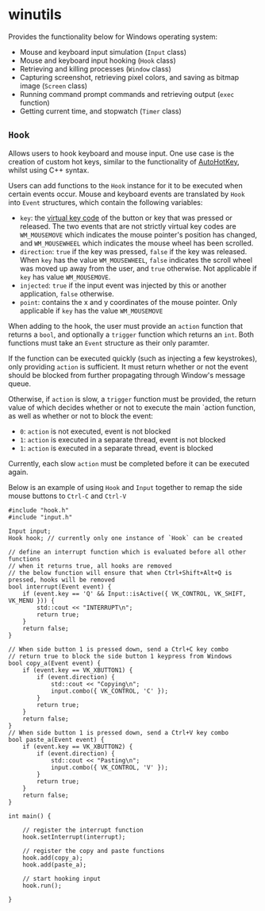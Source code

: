 # winutils

Provides the functionality below for Windows operating system:

- Mouse and keyboard input simulation (`Input` class)
- Mouse and keyboard input hooking (`Hook` class)
- Retrieving and killing processes (`Window` class)
- Capturing screenshot, retrieving pixel colors, and saving as bitmap image (`Screen` class)
- Running command prompt commands and retrieving output (`exec` function)
- Getting current time, and stopwatch (`Timer` class)


## `Hook`

Allows users to hook keyboard and mouse input. One use case is the creation of custom hot keys, similar to the functionality of [AutoHotKey](https://github.com/AutoHotkey/AutoHotkey), whilst using C++ syntax.

Users can add functions to the `Hook` instance for it to be executed when certain events occur. Mouse and keyboard events are translated by `Hook` into `Event` structures, which contain the following variables:

 - `key`: the [virtual key code](https://docs.microsoft.com/en-us/windows/win32/inputdev/virtual-key-codes) of the button or key that was pressed or released. The two events that are not strictly virtual key codes are `WM_MOUSEMOVE` which indicates the mouse pointer's position has changed, and `WM_MOUSEWHEEL` which indicates the mouse wheel has been scrolled.
 - `direction`: `true` if the key was pressed, `false` if the key was released. When `key` has the value `WM_MOUSEWHEEL`, `false` indicates the scroll wheel was moved up away from the user, and `true` otherwise. Not applicable if `key` has value `WM_MOUSEMOVE`.
 - `injected`: `true` if the input event was injected by this or another application, `false` otherwise.
 - `point`: contains the x and y coordinates of the mouse pointer. Only applicable if `key` has the value `WM_MOUSEMOVE`

 When adding to the hook, the user must provide an `action` function that returns a `bool`, and optionally a `trigger` function which returns an `int`. Both functions must take an `Event` structure as their only paramter.

 If the function can be executed quickly (such as injecting a few keystrokes), only providing `action` is sufficient. It must return whether or not the event should be blocked from further propagating through Window's message queue.

 Otherwise, if `action` is slow, a `trigger` function must be provided, the return value of which decides whether or not to execute the main `action function, as well as whether or not to block the event:
  - `0`: `action` is not executed, event is not blocked
  - `1`: `action` is executed in a separate thread, event is not blocked
  - `1`: `action` is executed in a separate thread, event is blocked

Currently, each slow `action` must be completed before it can be executed again.


Below is an example of using `Hook` and `Input` together to remap the side mouse buttons to `Ctrl-C` and `Ctrl-V`

    #include "hook.h"
    #include "input.h"
    
    Input input;
    Hook hook; // currently only one instance of `Hook` can be created

    // define an interrupt function which is evaluated before all other functions
    // when it returns true, all hooks are removed
    // the below function will ensure that when Ctrl+Shift+Alt+Q is pressed, hooks will be removed
    bool interrupt(Event event) {
        if (event.key == 'Q' && Input::isActive({ VK_CONTROL, VK_SHIFT, VK_MENU })) {
            std::cout << "INTERRUPT\n";
            return true;
        }
        return false;
    }
    
    // When side button 1 is pressed down, send a Ctrl+C key combo
    // return true to block the side button 1 keypress from Windows
    bool copy_a(Event event) {
        if (event.key == VK_XBUTTON1) {
            if (event.direction) {
                std::cout << "Copying\n";
                input.combo({ VK_CONTROL, 'C' });
            }
            return true;
        }
        return false;
    }
    // When side button 1 is pressed down, send a Ctrl+V key combo
    bool paste_a(Event event) {
        if (event.key == VK_XBUTTON2) {
            if (event.direction) {
                std::cout << "Pasting\n";
                input.combo({ VK_CONTROL, 'V' });
            }
            return true;
        }
        return false;
    }
    
    int main() {
        
        // register the interrupt function
        hook.setInterrupt(interrupt);

        // register the copy and paste functions
        hook.add(copy_a);
        hook.add(paste_a);

        // start hooking input
        hook.run();

    }

